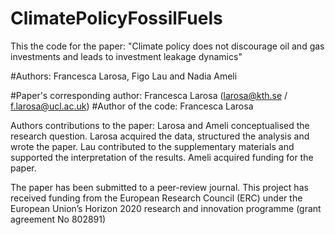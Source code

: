 # ClimatePolicyFossilFuels
This the code for the paper: "Climate policy does not discourage oil and gas investments and leads to investment leakage dynamics"

#Authors: Francesca Larosa, Figo Lau and Nadia Ameli

#Paper's corresponding author: Francesca Larosa (larosa@kth.se / f.larosa@ucl.ac.uk)
#Author of the code: Francesca Larosa

Authors contributions to the paper:
Larosa and Ameli conceptualised the research question. Larosa acquired the data, structured the analysis and wrote the paper. Lau contributed to the supplementary materials and supported the interpretation of the results. Ameli acquired funding for the paper.


The paper has been submitted to a peer-review journal.
This project has received funding from the European Research Council (ERC) under the European Union’s Horizon 2020 research and innovation programme (grant agreement No 802891)

